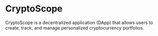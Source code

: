 # CryptoScope
CryptoScope is a decentralized application (DApp) that allows users to create, track, and manage personalized cryptocurrency portfolios.

